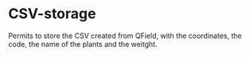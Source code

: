 # CSV-storage
Permits to store the CSV created from QField, with the coordinates, the code, the name of the plants and the weitght. 
